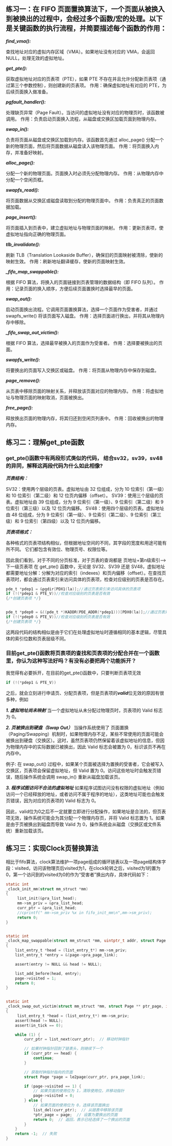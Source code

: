 ## 练习一：在 FIFO 页面置换算法下，一个页面从被换入到被换出的过程中，会经过多个函数/宏的处理。以下是关键函数的执行流程，并简要描述每个函数的作用：

***find_vma():***

查找地址对应的虚拟内存区域（VMA）。如果地址没有对应的 VMA，会返回 NULL，处理无效的虚拟地址。

***get_pte():***

获取虚拟地址对应的页表项（PTE），如果 PTE 不存在并且允许分配新页表项（通过第三个参数控制），则创建新的页表项。
作用：确保虚拟地址有对应的 PTE，为后续页面换入做准备。

***pgfault_handler():***

处理缺页异常（Page Fault）。当访问的虚拟地址没有对应的物理页时，该函数被调用。
作用：负责启动页面换入流程，从磁盘或交换区加载页面到物理内存。

***swap_in():***

负责将页面从磁盘或交换区加载到内存。该函数首先通过 alloc_page() 分配一个新的物理页面，然后将页面数据从磁盘读入该物理页面。
作用：将页面换入内存，并准备好映射。

***alloc_page():***

分配一个新的物理页面。页面换入时必须先分配物理内存。
作用：从物理内存中分配一个空闲页框。

***swapfs_read():***

将页面数据从交换区或磁盘读取到分配的物理页面中。
作用：负责真正的页面数据加载。

***page_insert():***

将页面插入到页表中，建立虚拟地址与物理页面的映射。
作用：更新页表项，使虚拟地址指向正确的物理页面。

***tlb_invalidate():***

刷新 TLB（Translation Lookaside Buffer），确保旧的页面映射被清除，使新的映射生效。
作用：刷新地址翻译缓存，使新的页面映射生效。

***_fifo_map_swappable():***

根据 FIFO 算法，将换入的页面链接到页表管理的数据结构（即 FIFO 队列）。
作用：记录页面的换入顺序，方便后续页面置换时选择最早的页面。

***swap_out():***

启动页面换出流程。它调用页面置换算法，选择一个页面作为受害者，并通过 swapfs_write() 将该页面写入磁盘。
作用：选择页面进行换出，并将其从物理内存中移除。

***_fifo_swap_out_victim():***

根据 FIFO 算法，选择最早被换入的页面作为受害者。
作用：选择要被换出的页面。

***swapfs_write():***

将要换出的页面写入交换区或磁盘。
作用：将页面从物理内存中保存到磁盘。

***page_remove():***

从页表中移除页面的映射关系，并释放该页面对应的物理内存。
作用：将虚拟地址与物理页面的映射取消，页面被换出。

***free_page():***

释放换出页面的物理内存，将其归还到空闲页列表中。
作用：回收被换出的物理内存。


## 练习二：理解get_pte函数 
###  get_pte()函数中有两段形式类似的代码， 结合sv32，sv39，sv48的异同，解释这两段代码为什么如此相像?


***页表结构：***

SV32：使用两个层级的页表。虚拟地址由 32 位组成，分为 10 位索引（第一级）和 10 位索引（第二级）和 12 位页内偏移（offset）。
SV39：使用三个层级的页表。虚拟地址由 39 位组成，分为 9 位索引（第一级）、9 位索引（第二级）和 9 位索引（第三级）以及 12 位页内偏移。
SV48：使用四个层级的页表。虚拟地址由 48 位组成，分为 9 位索引（第一级）、9 位索引（第二级）、9 位索引（第三级）和 9 位索引（第四级）以及 12 位页内偏移。

***页表项格式：***

各种格式的页表项结构相似，但根据地址空间的不同，其字段的宽度和用途可能有所不同。
它们都包含有效位、物理页号、权限位等。

因此我们看到，对于不同的分页标准，对于页表的查询都是 页地址+第n级索引——>下一级页表项
在 get_pte() 函数中，无论是 SV32、SV39 还是 SV48，虚拟地址都需要地址分解：分解为对应的索引（indexes）和页内偏移（offset）。在查找页表项时，都会通过页表索引来访问具体的页表项，检查对应级别的页表是否存在。
```c
pde_t *pdep1 = &pgdir[PDX1(la)];//通过页表索引来访问具体的页表项
if (!(*pdep1 & PTE_V))//检查对应级别的页表是否有效
{/*创建页表项 */}


pde_t *pdep0 = &((pde_t *)KADDR(PDE_ADDR(*pdep1)))[PDX0(la)];//通过页表索引来访问具体的页表项
if (!(*pdep0 & PTE_V))//检查对应级别的页表是否有效 
{/*创建页表项 */}
```
这两段代码的结构相似是由于它们在处理虚拟地址时遵循相同的基本逻辑，尽管具体的索引位数和页表层级不同。

### 目前get_pte()函数将页表项的查找和页表项的分配合并在一个函数里，你认为这种写法好吗？有没有必要把两个功能拆开？
我觉得有必要拆开，在目前的get_pte()函数中，只要判断页表项无效
```c
if (!(*pdep1 & PTE_V))
```
之后，就会立刻进行申请页、分配页表项，但是页表项的***valid***位无效的原因有很多种，例如

***1. 虚拟地址尚未映射***
当一个虚拟地址从未分配过物理页时，页表项的 Valid 标志为 0。

***2. 页被换出到硬盘（Swap Out）***
当操作系统使用了 页面置换（Paging/Swapping）机制时，如果物理内存不足，某些不常使用的页面可能会被换出到硬盘（交换区）。这时，虽然页表项仍然保留着该虚拟地址的信息，但因为物理内存中的实际数据已被换出，因此 Valid 标志会被置为 0，标识该页不再在内存中。

例子: 在 swap_out() 过程中，如果某个页面被选择为置换的受害者，它会被写入交换区，页表项会保留虚拟地址，但 Valid 置为 0。访问这些地址时会触发页错误，随后操作系统会调用 swap_in() 重新从磁盘加载该页。

***3. 程序试图访问不合法的虚拟地址***
如果程序试图访问没有权限的虚拟地址（例如访问一个已经释放的地址，或者访问不属于程序的地址），这类地址可能也会触发页错误，因为对应的页表项的 Valid 标志为 0。

因此，valid位为0之后不一定就要立即进行分配操作，如果地址是合法的，但页表项无效，操作系统可能会为其分配一个物理内存页，并将 Valid 标志置为 1。如果是由于页被换出到磁盘而导致 Valid 为 0，操作系统会从磁盘（交换区或文件系统）重新加载该页。

## 练习三：实现Clock页替换算法
相比于fifo算法，clock算法维护一项page组成的循环链表以及一项page结构体字段：visited，访问该物理页后visited为1，在clock轮转之后，visited为1的置为0，第一个访问到的visited为0的作为“受害者”换出内存，具体代码如下：

```c
static int
_clock_init_mm(struct mm_struct *mm)
{   
     list_init(&pra_list_head);
     mm->sm_priv = &pra_list_head;
     curr_ptr = &pra_list_head;
     //cprintf(" mm->sm_priv %x in fifo_init_mm\n",mm->sm_priv);
     return 0;
}


static int
_clock_map_swappable(struct mm_struct *mm, uintptr_t addr, struct Page *page, int swap_in)
{
    list_entry_t *head = (list_entry_t*) mm->sm_priv;
    list_entry_t *entry = &(page->pra_page_link);

    assert(entry != NULL && head != NULL);

    list_add_before(head, entry);
    page->visited = 1;
    return 0;
}


static int
_clock_swap_out_victim(struct mm_struct *mm, struct Page ** ptr_page, int in_tick)
{
     list_entry_t *head = (list_entry_t*) mm->sm_priv;
    assert(head != NULL);
    assert(in_tick == 0);

    while (1) {
        curr_ptr = list_next(curr_ptr);  // 移动时钟指针

        // 如果时钟指针回到了链表头，则继续下一个
        if (curr_ptr == head) {
            continue;
        }

        // 获取时钟指针指向的页面
        struct Page *page = le2page(curr_ptr, pra_page_link);

        if (page->visited == 1) {
            // 如果页面的使用位为 1，清除使用位，并移动指针
            page->visited = 0;
        } else {
            // 如果页面的使用位为 0，选择该页面换出
            list_del(curr_ptr);  // 从链表中移除该页面
            *ptr_page = page;  // 设置为要换出的页面
            return 0;  // 返回，表示已经选择了一个换出的页面
        }
    }
    return -1;  // 失败
}
```